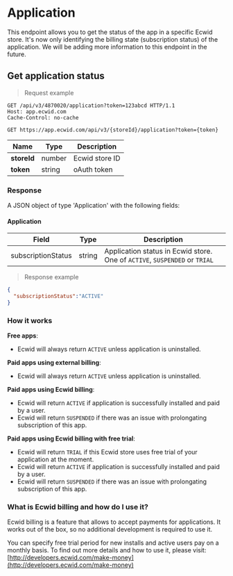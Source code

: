 # Application

This endpoint allows you to get the status of the app in a specific Ecwid store. It's now only identifying the billing state (subscription status) of the application. We will be adding more information to this endpoint in the future.

## Get application status 

> Request example

```http
GET /api/v3/4870020/application?token=123abcd HTTP/1.1
Host: app.ecwid.com
Cache-Control: no-cache
```

`GET https://app.ecwid.com/api/v3/{storeId}/application?token={token}`

Name | Type    | Description
---- | ------- | --------------
**storeId** |  number | Ecwid store ID
**token** |  string | oAuth token

### Response

A JSON object of type 'Application' with the following fields:

#### Application

Field | Type | Description
------| ------| -----------
subscriptionStatus | string | Application status in Ecwid store. One of `ACTIVE`, `SUSPENDED` or `TRIAL`

> Response example

```json
{
  "subscriptionStatus":"ACTIVE"
}
```

### How it works

**Free apps**: 

- Ecwid will always return `ACTIVE` unless application is uninstalled. 

**Paid apps using external billing**: 

- Ecwid will always return `ACTIVE` unless application is uninstalled. 

**Paid apps using Ecwid billing**: 

- Ecwid will return `ACTIVE` if application is successfully installed and paid by a user. 
- Ecwid will return `SUSPENDED` if there was an issue with prolongating subscription of this app.

**Paid apps using Ecwid billing with free trial**: 

- Ecwid will return `TRIAL` if this Ecwid store uses free trial of your application at the moment. 
- Ecwid will return `ACTIVE` if application is successfully installed and paid by a user. 
- Ecwid will return `SUSPENDED` if there was an issue with prolongating subscription of this app.

### What is Ecwid billing and how do I use it? 

Ecwid billing is a feature that allows to accept payments for applications. It works out of the box, so no additional development is required to use it. 

You can specify free trial period for new installs and active users pay on a monthly basis. To find out more details and how to use it, please visit: [http://developers.ecwid.com/make-money](http://developers.ecwid.com/make-money)

